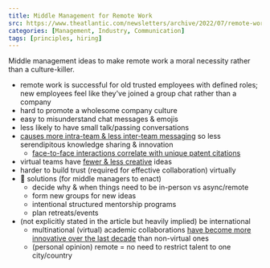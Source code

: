 ```yaml
---
title: Middle Management for Remote Work
src: https://www.theatlantic.com/newsletters/archive/2022/07/remote-work-wfh-debate-management/670482
categories: [Management, Industry, Communication]
tags: [principles, hiring]
---
```


Middle management ideas to make remote work a moral necessity rather than a culture-killer.

- remote work is successful for old trusted employees with defined roles; new employees feel like they've joined a group chat rather than a company
- hard to promote a wholesome company culture
- easy to misunderstand chat messages & emojis
- less likely to have small talk/passing conversations
- [causes more intra-team & less inter-team messaging](https://www.theatlantic.com/ideas/archive/2021/09/offices-microsoft-study-out-group-connections/620137) so less serendipitous knowledge sharing & innovation
  + [face-to-face interactions correlate with unique patent citations](https://www.nber.org/papers/w30147)
- virtual teams have [fewer & less creative](https://www.nature.com/articles/s41586-022-04643-y) ideas
- harder to build trust (required for effective collaboration) virtually
- :tada: solutions (for middle managers to enact)
  + decide why & when things need to be in-person vs async/remote
  + form new groups for new ideas
  + intentional structured mentorship programs
  + plan retreats/events
- (not explicitly stated in the article but heavily implied) be international
  + multinational (virtual) academic collaborations [have become more innovative over the last decade](https://voxeu.org/article/how-remote-collaboration-impacts-innovation) than non-virtual ones
  + (personal opinion) remote = no need to restrict talent to one city/country
